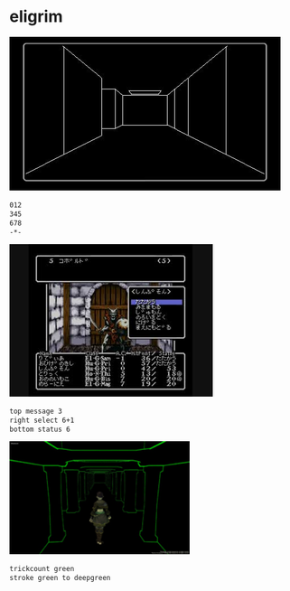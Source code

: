 # eligrim
![x](img1.jpg)
```
012
345
678
-*-
```
![y](img2.jpg)
```
top message 3
right select 6+1
bottom status 6
```
<img src="img3.jpg" height="200px">     



```
trickcount green
stroke green to deepgreen
```
